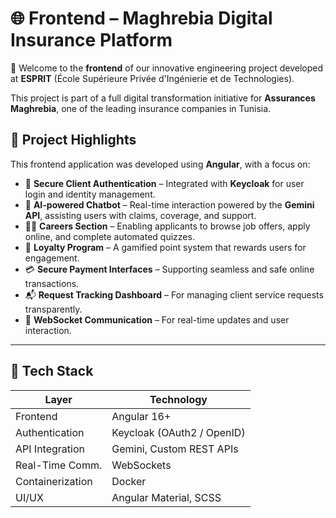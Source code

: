 # 🌐 Frontend – Maghrebia Digital Insurance Platform

🚀 Welcome to the **frontend** of our innovative engineering project developed at **ESPRIT** (École Supérieure Privée d'Ingénierie et de Technologies).

This project is part of a full digital transformation initiative for **Assurances Maghrebia**, one of the leading insurance companies in Tunisia.

## 🎯 Project Highlights

This frontend application was developed using **Angular**, with a focus on:

- 🔐 **Secure Client Authentication** – Integrated with **Keycloak** for user login and identity management.
- 🤖 **AI-powered Chatbot** – Real-time interaction powered by the **Gemini API**, assisting users with claims, coverage, and support.
- 🧑‍💼 **Careers Section** – Enabling applicants to browse job offers, apply online, and complete automated quizzes.
- 🎁 **Loyalty Program** – A gamified point system that rewards users for engagement.
- 💳 **Secure Payment Interfaces** – Supporting seamless and safe online transactions.
- 📬 **Request Tracking Dashboard** – For managing client service requests transparently.
- 📡 **WebSocket Communication** – For real-time updates and user interaction.

---

## 🧰 Tech Stack

| Layer           | Technology                  |
|----------------|------------------------------|
| Frontend        | Angular 16+                  |
| Authentication  | Keycloak (OAuth2 / OpenID)   |
| API Integration | Gemini, Custom REST APIs     |
| Real-Time Comm. | WebSockets                   |
| Containerization| Docker                       |
| UI/UX           | Angular Material, SCSS       |

